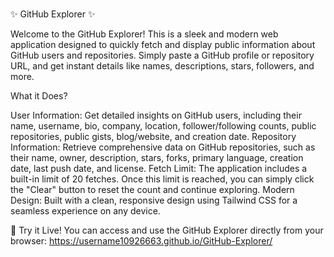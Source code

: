 #
✨ GitHub Explorer ✨

Welcome to the GitHub Explorer! This is a sleek and modern web application designed to quickly fetch and display public information about GitHub users and repositories. Simply paste a GitHub profile or repository URL, and get instant details like names, descriptions, stars, followers, and more.

What it Does?

User Information: Get detailed insights on GitHub users, including their name, username, bio, company, location, follower/following counts, public repositories, public gists, blog/website, and creation date.
Repository Information: Retrieve comprehensive data on GitHub repositories, such as their name, owner, description, stars, forks, primary language, creation date, last push date, and license.
Fetch Limit: The application includes a built-in limit of 20 fetches. Once this limit is reached, you can simply click the "Clear" button to reset the count and continue exploring.
Modern Design: Built with a clean, responsive design using Tailwind CSS for a seamless experience on any device.

🚀 Try it Live! You can access and use the GitHub Explorer directly from your browser: https://username10926663.github.io/GitHub-Explorer/
